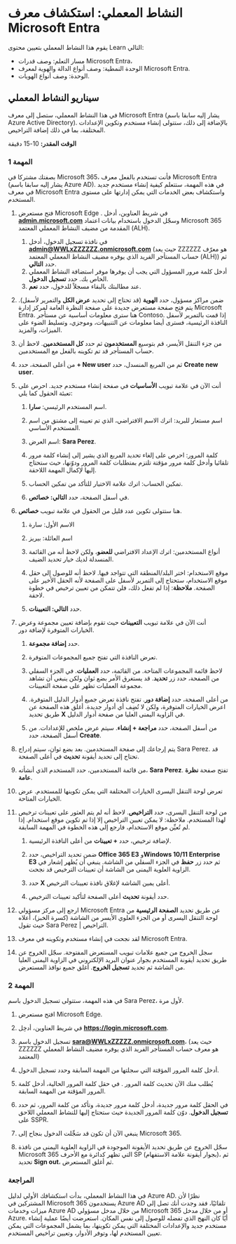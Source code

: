 <!---
---
النشاط المعملي: العنوان: "استكشاف إعدادات مستخدم Microsoft Entra ID" مسار التعلم/الوحدة النمطية/الوحدة: "مسار التعلم: وصف قدرات Microsoft Entra؛ الوحدة 1: وصف الوظائف وأنواع الهوية لمعرف Microsoft Entra؛ الوحدة 3: وصف أنواع هويات Microsoft Entra"
---
--->

# النشاط المعملي: استكشاف معرف Microsoft Entra

يقوم هذا النشاط المعملي بتعيين محتوى Learn التالي:

- مسار التعلم: وصف قدرات Microsoft Entra،
- الوحدة النمطية: وصف أنواع الدالة والهوية لمعرف Microsoft Entra.
- الوحدة: وصف أنواع الهويات.

## سيناريو النشاط المعملي

في هذا النشاط المعملي، ستصل إلى معرف Microsoft Entra (يشار إليه سابقا باسم Azure Active Directory).  بالإضافة إلى ذلك، ستتولى إنشاء مستخدم وتكوين الإعدادات المختلفة، بما في ذلك إضافة التراخيص.  

**الوقت المقدر:** 10-15 دقيقة

### المهمة 1

بصفتك مشتركا في Microsoft 365، فأنت تستخدم بالفعل معرف Microsoft Entra (يشار إليه سابقا باسم Azure AD).  في هذه المهمة، ستتعلم كيفية إنشاء مستخدم جديد في معرف Microsoft Entra واستكشاف بعض الخدمات التي يمكن إدارتها على مستوى المستخدم.

1. فتح مستعرض Microsoft Edge . في شريط العناوين، أدخل **[admin.microsoft.com](https://admin.microsoft.com)** وسجّل الدخول باستخدام بيانات اعتماد Microsoft 365 المقدمة من مضيف النشاط المعملي المعتمد (ALH).
    1. في نافذة تسجيل الدخول، أدخل **admin@WWLxZZZZZZ.onmicrosoft.com** (حيث يعد ZZZZZZ هو معرّف حساب المستأجر الفريد الذي يوفره مضيف النشاط المعملي المعتمد (ALH)) ثم حدد **التالي**.
    1. أدخل كلمة مرور المسؤول التي يجب أن يوفرها موفر استضافة النشاط المعملي الخاص بك. حدد **تسجيل الدخول**.
    1. عند مطالبتك بالبقاء مسجلاً للدخول، حدد **نعم**.

1. ضمن مراكز مسؤول، حدد **الهوية** (قد تحتاج إلى تحديد **عرض الكل** والتمرير لأسفل).  يتم فتح صفحة مستعرض جديدة على صفحة النظرة العامة لمركز إدارة Microsoft Entra. هنا سترى معلومات أساسية عن مستأجر Contoso. إذا قمت بالتمرير لأسفل النافذة الرئيسية، فسترى أيضا معلومات عن التنبيهات، وموجزي، وتسليط الضوء على الميزات، والمزيد.

1. من جزء التنقل الأيسر، قم بتوسيع **المستخدمون** ثم حدد **كل المستخدمين**. لاحظ أن حساب المستأجر قد تم تكوينه بالفعل مع المستخدمين.

1. من أعلى الصفحة، حدد **+ New user** ثم من المربع المنسدل، حدد **Create new user**.

1. أنت الآن في علامة تبويب **الأساسيات** في صفحة إنشاء مستخدم جديد. احرص على تعبئة الحقول كما يلي:
    1. اسم المستخدم الرئيسي: **سارا**.

    1. اسم مستعار للبريد: اترك الاسم الافتراضي، الذي تم تعيينه إلى مشتق من اسم المستخدم الأساسي.

    1. اسم العرض: **Sara Perez**.

    1. كلمة المرور: احرص على إلغاء تحديد المربع الذي يشير إلى إنشاء كلمة مرور تلقائيا وأدخل كلمة مرور مؤقتة تلتزم بمتطلبات كلمة المرور ودوّنها، حيث ستحتاج إليها لإكمال المهمة اللاحقة.

    1. تمكين الحساب: اترك علامة الاختيار للتأكد من تمكين الحساب.

    1. في أسفل الصفحة، حدد **التالي: خصائص**.

1. هنا ستتولى تكوين عدد قليل من الحقول في علامة تبويب **خصائص**.

    1. الاسم الأول: سارة

    1. اسم العائلة: بيريز

    1. أنواع المستخدمين: اترك الإعداد الافتراضي **للعضو**، ولكن لاحظ أنه من القائمة المنسدلة لديك خيار تحديد الضيف.

    1. موقع الاستخدام: اختر البلد/المنطقة التي تتواجد فيها.  لاحظ أنه للوصول إلى حقل موقع الاستخدام، ستحتاج إلى التمرير لأسفل على الصفحة لأنه الحقل الأخير على الصفحة.  **ملاحظة**: إذا لم تفعل ذلك، فلن تتمكن من تعيين ترخيص في خطوة لاحقة.

    1. حدد **التالي: التعيينات**.

1. أنت الآن في علامة تبويب **التعيينات** حيث تقوم بإضافة تعيين مجموعة وعرض الخيارات المتوفرة لإضافة دور.

    1. حدد **إضافة مجموعة**.

    1. تعرض النافذة التي تفتح جميع المجموعات المتوفرة.  

    1. لاحظ قائمة المجموعات المتاحة.  من القائمة، حدد **العمليات**.  في الجزء السفلي من الصفحة، حدد زر **تحديد**.  قد يستغرق الأمر بضع ثوان ولكن ينبغي أن تشاهد مجموعة العمليات تظهر على صفحة التعيينات.

    1. من أعلى الصفحة، حدد **إضافة دور**.  تفتح نافذة تعرض جميع أدوار الدليل المتوفرة.  اعرض الخيارات المتوفرة، ولكن لا تُضِف أي أدوار جديدة.  أغلق هذه الصفحة عن طريق تحديد **X** في الزاوية اليمنى العليا من صفحة أدوار الدليل.
    1. من أسفل الصفحة، حدد **مراجعة + إنشاء**. سيتم عرض ملخص للإعدادات.  من أسفل الصفحة، حدد **Create**.

1. يتم إرجاعك إلى صفحة المستخدمين.  بعد بضع ثوان، سيتم إدراج Sara Perez.  قد تحتاج إلى تحديد أيقونة **تحديث** في أعلى الصفحة.

1. من قائمة المستخدمين، حدد المستخدم الذي أنشأته، **Sara Perez**.  تفتح صفحة **نظرة عامة**.

1. تعرض لوحة التنقل اليسرى الخيارات المختلفة التي يمكن تكوينها للمستخدم. عرض الخيارات المتاحة.

1. من لوحة التنقل اليسرى، حدد **التراخيص**.  لاحظ أنه لم يتم العثور على تعيينات ترخيص لهذا المستخدم.  ملاحظة: لا يمكن تعيين التراخيص إلا إذا تم تكوين موقع استخدام. إذا لم تُعيِّن موقع الاستخدام، فارجع إلى هذه الخطوة في المهمة السابقة.

    1. لإضافة ترخيص، حدد **+ تعيينات** من أعلى النافذة الرئيسية.

    1. ضمن تحديد التراخيص، حدد **Office 365 E3** و**Windows 10/11 Enterprise E3** ثم حدد زر **حفظ** في الجزء السفلي من الشاشة. ينبغي أن يُظهر إشعار في الزاوية العلوية اليمنى من الشاشة أن تعيينات الترخيص قد نجحت.

    1. حدد **X** أعلى يمين الشاشة لإغلاق نافذة تعيينات الترخيص.

    1. حدد أيقونة **تحديث** أعلى الصفحة لتأكيد تعيينات الترخيص.

1. ارجع إلى مركز مسؤولي Microsoft Entra عن طريق تحديد **الصفحة الرئيسية** من لوحة التنقل اليسرى أو من الجزء العلوي الأيسر من الشاشة (كسرة الخبز)، أعلاه حيث تقول Sara Perez | التراخيص.

1. لقد نجحت في إنشاء مستخدم وتكوينه في معرف Microsoft Entra.

1. سجل الخروج من جميع علامات تبويب المستعرض المفتوحة. سجّل الخروج عن طريق تحديد أيقونة المستخدم بجوار عنوان البريد الإلكتروني في الزاوية اليمنى العليا من الشاشة ثم تحديد **تسجيل الخروج**. أغلق جميع نوافذ المستعرض.

### المهمة 2

في هذه المهمة، ستتولى تسجيل الدخول باسم Sara Perez، لأول مرة.

1. افتح مستعرض Microsoft Edge.

2. في شريط العناوين، أدخِل **https://login.microsoft.com**.

3. تسجيل الدخول باسم **sara@WWLxZZZZZ.onmicrosoft.com**، (حيث يعد ZZZZZZ هو معرف حساب المستأجر الفريد الذي يوفره مضيف النشاط المعملي المعتمد)
4. أدخل كلمة المرور المؤقتة التي سجلتها من المهمة السابقة وحدد تسجيل الدخول.

5. يُطلب منك الآن تحديث كلمة المرور . في حقل كلمة المرور الحالية، أدخل كلمة المرور المؤقتة من المهمة السابقة.

6. في الحقل كلمة مرور جديدة، أدخل كلمة مرور جديدة، وتأكد من كلمة المرور، ثم حدد **تسجيل الدخول**.  دوّن كلمة المرور الجديدة حيث ستحتاج إليها للنشاط المعملي اللاحق على SSPR.

7. ينبغي الآن أن تكون قد سَجِّلت الدخول بنجاح إلى Microsoft 365.

8. سجّل الخروج عن طريق تحديد الأيقونة الموجودة في الزاوية العلوية اليمنى من نافذة Microsoft 365 التي تظهر كدائرة مع الأحرف SP (بجوار أيقونة علامة الاستفهام)، ثم تحديد **Sign out**، ثم أغلق المستعرض.

### المراجعة

في هذا النشاط المعملي، بدأت استكشافك الأولي لدليل Azure AD. نظرًا لأن المشتركين في Microsoft 365 يستخدمون Azure AD تلقائيًا، فقد وجدت أنك تصل إلى ميزات وخدمات Azure AD من خلال مدخل مسؤولي Microsoft 365 أو من خلال مدخل Azure.  أيًا كان النهج الذي تفضله للوصول إلى نفس المكان.  استعرضت أيضًا عملية إنشاء مستخدم جديد والإعدادات المختلفة التي يمكن تكوينها، بما يشمل المجموعات التي يمكن تعيين المستخدم لها، وتوفر الأدوار، وتعيين تراخيص المستخدم.
